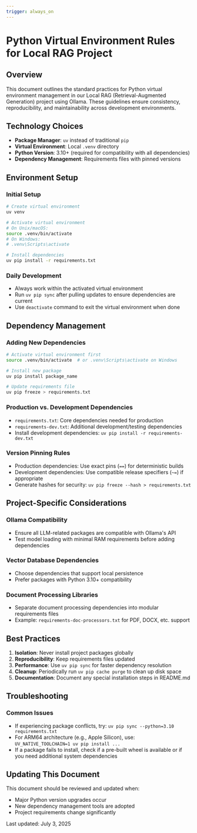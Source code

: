 ```yaml
---
trigger: always_on
---
```


# Python Virtual Environment Rules for Local RAG Project

## Overview

This document outlines the standard practices for Python virtual environment management in our Local RAG (Retrieval-Augmented Generation) project using Ollama. These guidelines ensure consistency, reproducibility, and maintainability across development environments.

## Technology Choices

- **Package Manager**: `uv` instead of traditional `pip`
- **Virtual Environment**: Local `.venv` directory
- **Python Version**: 3.10+ (required for compatibility with all dependencies)
- **Dependency Management**: Requirements files with pinned versions

## Environment Setup

### Initial Setup

```bash
# Create virtual environment
uv venv

# Activate virtual environment
# On Unix/macOS:
source .venv/bin/activate
# On Windows:
# .venv\Scripts\activate

# Install dependencies
uv pip install -r requirements.txt
```

### Daily Development

- Always work within the activated virtual environment
- Run `uv pip sync` after pulling updates to ensure dependencies are current
- Use `deactivate` command to exit the virtual environment when done

## Dependency Management

### Adding New Dependencies

```bash
# Activate virtual environment first
source .venv/bin/activate  # or .venv\Scripts\activate on Windows

# Install new package
uv pip install package_name

# Update requirements file
uv pip freeze > requirements.txt
```

### Production vs. Development Dependencies

- `requirements.txt`: Core dependencies needed for production
- `requirements-dev.txt`: Additional development/testing dependencies
- Install development dependencies: `uv pip install -r requirements-dev.txt`

### Version Pinning Rules

- Production dependencies: Use exact pins (`==`) for deterministic builds
- Development dependencies: Use compatible release specifiers (`~=`) if appropriate
- Generate hashes for security: `uv pip freeze --hash > requirements.txt`

## Project-Specific Considerations

### Ollama Compatibility

- Ensure all LLM-related packages are compatible with Ollama's API
- Test model loading with minimal RAM requirements before adding dependencies

### Vector Database Dependencies

- Choose dependencies that support local persistence
- Prefer packages with Python 3.10+ compatibility

### Document Processing Libraries

- Separate document processing dependencies into modular requirements files
- Example: `requirements-doc-processors.txt` for PDF, DOCX, etc. support

## Best Practices

1. **Isolation**: Never install project packages globally
2. **Reproducibility**: Keep requirements files updated
3. **Performance**: Use `uv pip sync` for faster dependency resolution
4. **Cleanup**: Periodically run `uv pip cache purge` to clean up disk space
5. **Documentation**: Document any special installation steps in README.md

## Troubleshooting

### Common Issues

- If experiencing package conflicts, try: `uv pip sync --python=3.10 requirements.txt`
- For ARM64 architecture (e.g., Apple Silicon), use: `UV_NATIVE_TOOLCHAIN=1 uv pip install ...`
- If a package fails to install, check if a pre-built wheel is available or if you need additional system dependencies

## Updating This Document

This document should be reviewed and updated when:
- Major Python version upgrades occur
- New dependency management tools are adopted
- Project requirements change significantly

Last updated: July 3, 2025
